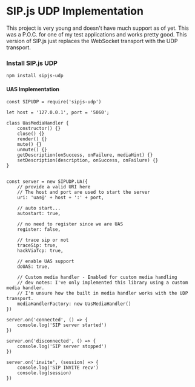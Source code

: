 # SIP.js UDP Implementation
This project is very young and doesn't have much support as of yet. This was a P.O.C. for one of my test applications and works pretty good. This version of SIP.js just replaces the WebSocket transport with the UDP transport.

### Install SIP.js UDP
```
npm install sipjs-udp
```

#### UAS Implementation
```
const SIPUDP = require('sipjs-udp')

let host = '127.0.0.1', port = '5060';

class UasMediaHandler {
    constructor() {}
    close() {}
    render() {}
    mute() {}
    unmute() {}
    getDescription(onSuccess, onFailure, mediaHint) {}
    setDescription(description, onSuccess, onFailure) {}
}


const server = new SIPUDP.UA({
    // provide a valid URI here
    // The host and port are used to start the server
    uri: 'uas@' + host + ':' + port,

    // auto start...
    autostart: true,

    // no need to register since we are UAS
    register: false,

    // trace sip or not
    traceSip: true,
    hackViaTcp: true,

    // enable UAS support
    doUAS: true,

    // Custom media handler - Enabled for custom media handling
    // dev notes: I've only implemented this library using a custom media handler.
    // I'm unsure how the built in media handler works with the UDP transport.
    mediaHandlerFactory: new UasMediaHandler()
})

server.on('connected', () => {
    console.log('SIP server started')
})

server.on('disconnected', () => {
    console.log('SIP server stopped')
})

server.on('invite', (session) => {
    console.log('SIP INVITE recv')
    console.log(session)
})
```
